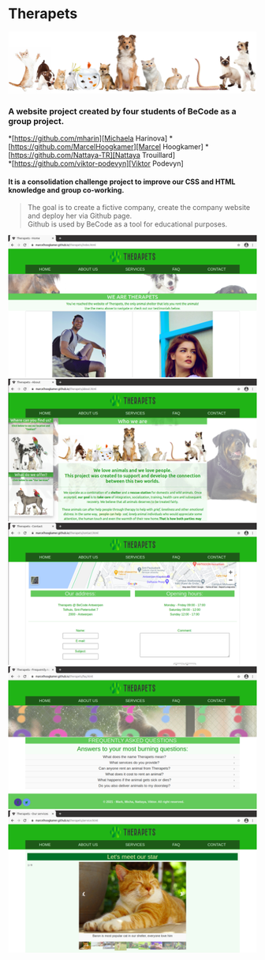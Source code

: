 # Therapets

![Image of animals](img/all-pets.jpeg)

### A website project created by four students of BeCode as a group project.

>
*[https://github.com/mharin][Michaela Harinova]
*[https://github.com/MarcelHoogkamer][Marcel Hoogkamer]
*[https://github.com/Nattaya-TR][Nattaya Trouillard]    
*[https://github.com/viktor-podevyn][Viktor Podevyn]

#### It is a consolidation challenge project to improve our CSS and HTML knowledge and group co-working.
> The goal is to create a fictive company, create the company website and deploy her via Github page.\
Github is used by BeCode as a tool for educational purposes.


![Screenshot HOME page](img/INDEX.png)
![Screenshot ABOUT page](img/ABOUT.png)
![Screenshot CONTACT page](img/CONTACT.png)
![Screenshot FAQ page](img/FAQ.png)
![Screenshot SERVICE page](img/SERVICE.png)


